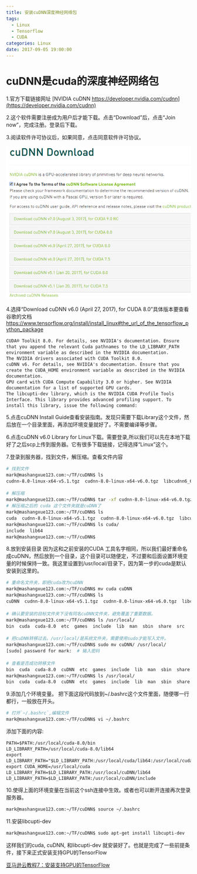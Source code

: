 ```yaml
---
title: 安装cuDNN深度神经网络包
tags:
  - Linux
  - Tensorflow
  - CUDA
categories: Linux
date: 2017-09-05 19:00:00
---
```


<!-- toc -->
<!-- more -->

# cuDNN是cuda的深度神经网络包

1.官方下载链接网址 [NVIDIA cuDNN https://developer.nvidia.com/cudnn](https://developer.nvidia.com/cudnn)

2.这个软件需要注册成为用户后才能下载。点击“Download”后，点击“Join now”，完成注册。登录后下载。

3.阅读软件许可协议后，如果同意，点击同意软件许可协议。

![](cuDNN_download.png)

4.选择“Download cuDNN v6.0 (April 27, 2017), for CUDA 8.0”具体版本要查看谷歌的文档 https://www.tensorflow.org/install/install_linux#the_url_of_the_tensorflow_python_package

```
CUDA® Toolkit 8.0. For details, see NVIDIA's documentation. Ensure that you append the relevant Cuda pathnames to the LD_LIBRARY_PATH environment variable as described in the NVIDIA documentation.
The NVIDIA drivers associated with CUDA Toolkit 8.0.
cuDNN v6. For details, see NVIDIA's documentation. Ensure that you create the CUDA_HOME environment variable as described in the NVIDIA documentation.
GPU card with CUDA Compute Capability 3.0 or higher. See NVIDIA documentation for a list of supported GPU cards.
The libcupti-dev library, which is the NVIDIA CUDA Profile Tools Interface. This library provides advanced profiling support. To install this library, issue the following command:
```

5.点击cuDNN Install Guide查看安装指南。发现只需要下载Library这个文件，然后放在一个目录里面，再添加环境变量就好了。不需要编译等步骤。

6.点击cuDNN v6.0 Library for Linux下载。需要登录,所以我们可以先在本地下载好了之后scp上传到服务器。它有很多下载链接，记得选择“Linux”这个。

7.登录到服务器，找到文件，解压缩。查看文件内容

```bash
# 找到文件
mark@mashangxue123.com:~/TF/cuDNN$ ls
cudnn-8.0-linux-x64-v5.1.tgz  cudnn-8.0-linux-x64-v6.0.tgz  libcudnn6_6.0.21-1+cuda8.0_amd64.deb  libcudnn6-doc_6.0.21-1+cuda8.0_amd64.deb

# 解压缩
mark@mashangxue123.com:~/TF/cuDNN$ tar -xf cudnn-8.0-linux-x64-v6.0.tgz
# 解压缩之后的 cuda 这个文件夹就是cuDNN了
mark@mashangxue123.com:~/TF/cuDNN$ ls
cuda  cudnn-8.0-linux-x64-v5.1.tgz  cudnn-8.0-linux-x64-v6.0.tgz  libcudnn6_6.0.21-1+cuda8.0_amd64.deb  libcudnn6-doc_6.0.21-1+cuda8.0_amd64.deb
mark@mashangxue123.com:~/TF/cuDNN$ ls cuda/
include  lib64
mark@mashangxue123.com:~/TF/cuDNN$

```

8.放到安装目录
因为这和之前安装的CUDA 工具名字相同，所以我们最好重命名成cuDNN，然后放到一个目录，这个目录可以随便定，不过要和后面设置环境变量的时候保持一致。我这里设置到/usr/local/目录下，因为第一步的cuda是默认安装到这里的。

```bash
# 重命名文件夹，即把cuda改为cuDNN
mark@mashangxue123.com:~/TF/cuDNN$ mv cuda cuDNN
mark@mashangxue123.com:~/TF/cuDNN$ ls
cuDNN  cudnn-8.0-linux-x64-v5.1.tgz  cudnn-8.0-linux-x64-v6.0.tgz  libcudnn6_6.0.21-1+cuda8.0_amd64.deb  libcudnn6-doc_6.0.21-1+cuda8.0_amd64.deb

# 确认要安装的目标文件夹下没有同名cuDNN文件夹，避免覆盖了重要数据。
mark@mashangxue123.com:~/TF/cuDNN$ ls /usr/local/
bin  cuda  cuda-8.0  etc  games  include  lib  man  sbin  share  src

# 把cuDNN转移过去。/usr/local/是系统文件夹，需要使用sudo才能写入文件。
mark@mashangxue123.com:~/TF/cuDNN$ sudo mv cuDNN/ /usr/local/
[sudo] password for mark:  # 输入密码

# 查看是否成功转移文件
bin  cuda  cuda-8.0  cuDNN  etc  games  include  lib  man  sbin  share  src
mark@mashangxue123.com:~/TF/cuDNN$ ls /usr/local/
bin  cuda  cuda-8.0  cuDNN  etc  games  include  lib  man  sbin  share  src

```

9.添加几个环境变量。
把下面这段代码放到~/.bashrc这个文件里面，随便哪一行都行，一般放在开头。
```bash
# 打开`~/.bashrc`,编辑文件 
mark@mashangxue123.com:~/TF/cuDNN$ vi ~/.bashrc 
```
添加下面的内容:
```
PATH=$PATH:/usr/local/cuda-8.0/bin
LD_LIBRARY_PATH=/usr/local/cuda-8.0/lib64
export LD_LIBRARY_PATH="$LD_LIBRARY_PATH:/usr/local/cuda/lib64:/usr/local/cuda/extras/CUPTI/lib64"
export CUDA_HOME=/usr/local/cuda
LD_LIBRARY_PATH=$LD_LIBRARY_PATH:/usr/local/cuDNN/lib64
LD_LIBRARY_PATH=$LD_LIBRARY_PATH:/usr/local/cuDNN/include
```

10.使得上面的环境变量在当前这个ssh连接中生效。或者也可以断开连接再次登录服务器。
```bash
mark@mashangxue123.com:~/TF/cuDNN$ source ~/.bashrc
```

11.安装libcupti-dev
```bash
mark@mashangxue123.com:~/TF/cuDNN$ sudo apt-get install libcupti-dev
```
这样我们的cuda, cuDNN, 和libcupti-dev 就安装好了。也就是完成了一些前提条件，接下来正式安装支持GPU的TensorFlow

[亚马逊云教程7：安装支持GPU的TensorFlow](http://aws.cn.riverlight.blog/aws/2017/06/12/AWS_tutorial_7.html)